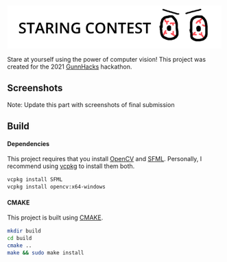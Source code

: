 ![Staring Contest](res/logoWhite.png "Staring Contest")

Stare at yourself using the power of computer vision!
This project was created for the 2021 [GunnHacks](https://www.gunnhacks.com/)
hackathon.

## Screenshots
Note: Update this part with screenshots of final submission

## Build
#### Dependencies
This project requires that you install [OpenCV](https://opencv.org/) and [SFML](https://www.sfml-dev.org/).
Personally, I recommend using [vcpkg](https://github.com/Microsoft/vcpkg) to install them both.

```bash
vcpkg install SFML
vcpkg install opencv:x64-windows
```

#### CMAKE

This project is built using [CMAKE](https://cmake.org/).
```bash
mkdir build
cd build
cmake ..
make && sudo make install
```
